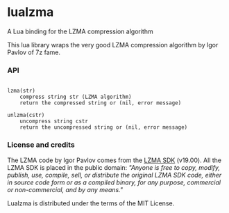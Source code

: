 # lualzma
A Lua binding for the LZMA compression algorithm

This lua library wraps the very good LZMA compression algorithm by Igor Pavlov of 7z fame. 

### API
```

lzma(str)
	compress string str (LZMA algorithm)
	return the compressed string or (nil, error message)

unlzma(cstr)
	uncompress string cstr
	return the uncompressed string or (nil, error message)

```

### License and credits

The LZMA code by Igor Pavlov comes from the [LZMA SDK](https://www.7-zip.org/sdk.html) (v19.00).  All the LZMA SDK is placed in the public domain: *"Anyone is free to copy, modify, publish, use, compile, sell, or distribute the original LZMA SDK code, either in source code form or as a compiled binary, for any purpose, commercial or non-commercial, and by any means."*

Lualzma is distributed under the terms of the MIT License. 
